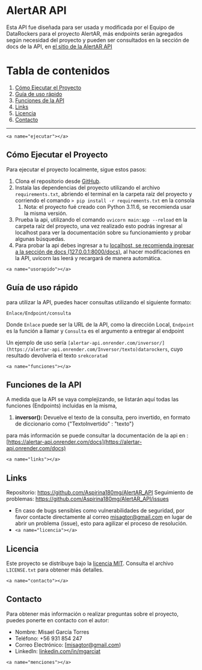 # AlertAR API

Esta API fue diseñada para ser usada y modificada por el Equipo de DataRockers para el proyecto AlertAR, más endpoints serán agregados según necesidad del proyecto y pueden ser consultados en la sección de docs de la API, en [el sitio de la AlertAR API](https://alertar-api.onrender.com/docs)

# Tabla de contenidos

1. [Cómo Ejecutar el Proyecto](#ejecutar)
2. [Guía de uso rápido](#usorapido)
3. [Funciones de la API](#funciones)
4. [Links](#links)
5. [Licencia](#licencia)
6. [Contacto](#contacto)

---

`<a name="ejecutar"></a>`

## Cómo Ejecutar el Proyecto

Para ejecutar el proyecto localmente, sigue estos pasos:

1. Clona el repositorio desde [GitHub](https://github.com/Aspirina180mg/PI01_Misael_Garcia_Torres).
2. Instala las dependencias del proyecto utilizando el archivo `requirements.txt`, abriendo el terminal en la carpeta raíz del proyecto y corriendo el comando `> pip install -r requirements.txt` en la consola
   1. Nota: el proyecto fué creado con Python 3.11.6, se recomienda usar la misma versión.
3. Prueba la api, utilizando el comando `uvicorn main:app --reload` en la carpeta raíz del proyecto, una vez realizado esto podrás ingresar al localhost para ver la documentación sobre su funcionamiento y probar algunas búsquedas.
4. Para probar la api debes ingresar a tu [localhost, se recomienda ingresar a la sección de docs (127.0.0.1:8000/docs)](127.0.0.1:8000/docs), al hacer modificaciones en la API, uvicorn las leerá y recargará de manera automática.

`<a name="usorapido"></a>`

## Guía de uso rápido

para utilizar la API, puedes hacer consultas utilizando el siguiente formato:

`Enlace/Endpoint/consulta`

Donde `Enlace` puede ser la URL de la API, como la dirección Local, `Endpoint` es la función a llamar y `Consulta` es el argumento a entregar al endpoint

Un ejemplo de uso sería `[alertar-api.onrender.com/inversor/](https://alertar-api.onrender.com/Inversor/texto)datarockers`, cuyo resultado devolvería el texto `srekcoratad`

`<a name="funciones"></a>`

## Funciones de la API

A medida que la API se vaya complejizando, se listarán aquí todas las funciones (Endpoints) incluidas en la misma,

1. **inversor():** Devuelve el texto de la consulta, pero invertido, en formato de diccionario como {"TextoInvertido" : "texto"}

para más información se puede consultar la documentación de la api en :
[https://alertar-api.onrender.com/docs](https://alertar-api.onrender.com/docs)

`<a name="links"></a>`

## Links

Repositorio: https://github.com/Aspirina180mg/AlertAR_API
Seguimiento de problemas: https://github.com/Aspirina180mg/AlertAR_API/issues

- En caso de bugs sensibles como vulnerabilidades de seguridad, por favor
  contacte directamente al correo misagtor@gmail.com en lugar de abrir un
  problema (issue), esto para agilizar el proceso de resolución.
- `<a name="licencia"></a>`

## Licencia

Este proyecto se distribuye bajo la [licencia MIT](https://choosealicense.com/licenses/mit/). Consulta el archivo `LICENSE.txt` para obtener más detalles.

`<a name="contacto"></a>`

## Contacto

Para obtener más información o realizar preguntas sobre el proyecto, puedes ponerte en contacto con el autor:

- Nombre: Misael García Torres
- Teléfono: +56 931 854 247
- Correo Electrónico: [misagtor@gmail.com)
- LinkedIn: [linkedin.com/in/mgarciat](https://www.linkedin.com/in/mgarciat/)

`<a name="menciones"></a>`
